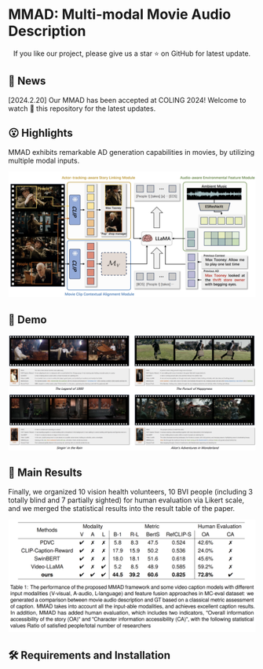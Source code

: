 # MMAD: Multi-modal Movie Audio Description
<div align="center">
  If you like our project, please give us a star ⭐ on GitHub for latest update.
</div>

## 📰 News

[2024.2.20] Our MMAD has been accepted at COLING 2024! Welcome to watch 👀 this repository for the latest updates.

## 😮 Highlights
MMAD exhibits remarkable AD generation capabilities in movies, by utilizing multiple modal inputs.

<div align="center">
  <img src="./fig1.png" width="900">
</div>

## 🎥 Demo
<div align="center">
  <img src="./fig2.png" width="900">
</div>

## 🚀 Main Results
Finally, we organized 10 vision health volunteers, 10 BVI people (including 3 totally blind and 7 partially sighted) for human evaluation via Likert scale, and we merged the statistical results into the result table of the paper.
<div align="center">
  <img src="./tab1.png" width="1000">
</div>

## 🛠️ Requirements and Installation